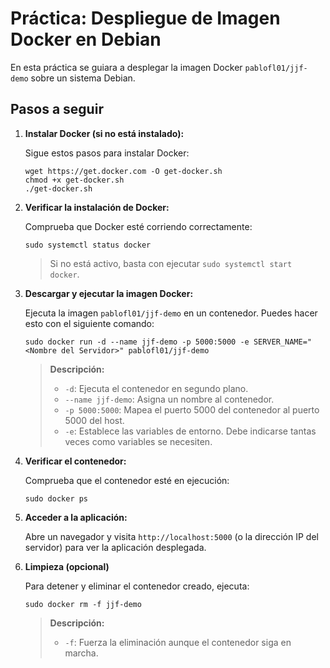 # Práctica: Despliegue de Imagen Docker en Debian

En esta práctica se guiara a desplegar la imagen Docker `pablofl01/jjf-demo` sobre un sistema Debian.

## Pasos a seguir

1. **Instalar Docker (si no está instalado):**

    Sigue estos pasos para instalar Docker:
    ```
    wget https://get.docker.com -O get-docker.sh
    chmod +x get-docker.sh
    ./get-docker.sh
    ```

3. **Verificar la instalación de Docker:**

    Comprueba que Docker esté corriendo correctamente:
    ```
    sudo systemctl status docker
    ```

    > Si no está activo, basta con ejecutar `sudo systemctl start docker`.


4. **Descargar y ejecutar la imagen Docker:**

    Ejecuta la imagen `pablofl01/jjf-demo` en un contenedor. Puedes hacer esto con el siguiente comando:
    ```
    sudo docker run -d --name jjf-demo -p 5000:5000 -e SERVER_NAME="<Nombre del Servidor>" pablofl01/jjf-demo
    ```
    > **Descripción:**  
    > - `-d`: Ejecuta el contenedor en segundo plano.  
    > - `--name jjf-demo`: Asigna un nombre al contenedor.  
    > - `-p 5000:5000`: Mapea el puerto 5000 del contenedor al puerto 5000 del host.
    > - `-e`: Establece las variables de entorno. Debe indicarse tantas veces como variables se necesiten.

5. **Verificar el contenedor:**

    Comprueba que el contenedor esté en ejecución:
    ```
    sudo docker ps
    ```

6. **Acceder a la aplicación:**

    Abre un navegador y visita `http://localhost:5000` (o la dirección IP del servidor) para ver la aplicación desplegada.

7. **Limpieza (opcional)**

    Para detener y eliminar el contenedor creado, ejecuta:
    ```
    sudo docker rm -f jjf-demo
    ```
    > **Descripción:**  
    > - `-f`: Fuerza la eliminación aunque el contenedor siga en marcha.
